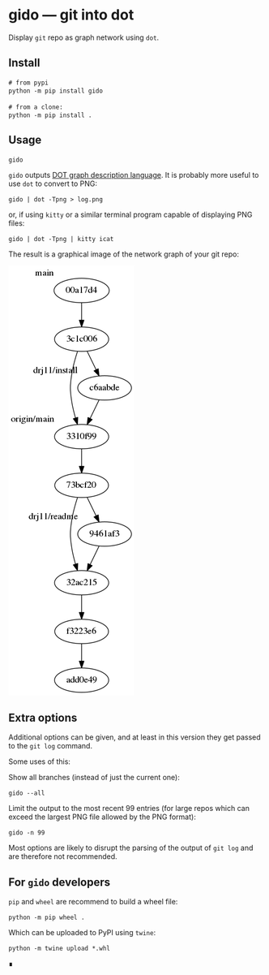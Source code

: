 # gido — git into dot

Display `git` repo as graph network using `dot`.

## Install

    # from pypi
    python -m pip install gido

    # from a clone:
    python -m pip install .

## Usage

    gido

`gido` outputs [DOT graph description language](https://en.wikipedia.org/wiki/DOT_%28graph_description_language%29).
It is probably more useful to use `dot` to convert to PNG:

    gido | dot -Tpng > log.png

or, if using `kitty` or a similar terminal program capable of
displaying PNG files:

    gido | dot -Tpng | kitty icat

The result is a graphical image of the network graph of your git
repo:

![A directed graph showing this repo's ancestral structure](asset/example-202012.png "output of gido | dot -Tpng")

## Extra options

Additional options can be given, and at least in this
version they get passed to the `git log` command.

Some uses of this:

Show all branches (instead of just the current one):

    gido --all

Limit the output to the most recent 99 entries (for large repos
which can exceed the largest PNG file allowed by the PNG
format):

    gido -n 99

Most options are likely to disrupt the parsing of the output of
`git log` and are therefore not recommended.

## For `gido` developers

`pip` and `wheel` are recommend to build a wheel file:

    python -m pip wheel .

Which can be uploaded to PyPI using `twine`:

    python -m twine upload *.whl

∎

